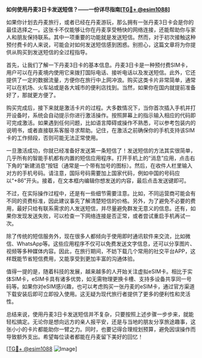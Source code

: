 **如何使用丹麦3日卡发送短信？——一份详尽指南[[TG💪+ @esim1088](https://t.me/s/esim1088)]**

如果你计划去丹麦旅行，或者已经在丹麦游玩，那么拥有一张丹麦3日卡会是你的最佳选择之一。这张卡不仅能够让你在丹麦享受畅快的网络连接，还能帮助你与家人和朋友保持联系。其中一项重要的功能就是发送短信。然而，对于初次接触这种预付费卡的人来说，可能会对如何发送短信感到困惑。别担心，这篇文章将为你提供从购买到发送短信的全过程指导。

首先，让我们了解一下丹麦3日卡的基本信息。丹麦3日卡是一种预付费SIM卡，用户可以在丹麦境内使用它来拨打国际电话、接听电话以及发送短信。此外，它还提供了一定的数据流量，方便你在旅行中上网冲浪。购买这类卡片非常简单，通常可以在机场、火车站或是各大城市的便利店找到。当然，如果你在国内就提前准备好了，那就更方便了。

购买完成后，接下来就是激活卡片的过程。大多数情况下，当你首次插入手机并打开设备时，系统会自动提示你进行激活操作。按照屏幕上的指示输入相应的代码即可完成激活。如果遇到任何问题，比如语言障碍或操作不熟悉，可以参考包装内的说明书，或者直接联系客服寻求帮助。记住，在激活之前确保你的手机支持该SIM卡的工作频段，否则可能无法正常使用。

一旦激活成功，你就已经准备好发送第一条短信了！发送短信的方法其实很简单，几乎所有的智能手机都有内置的短信应用程序。打开手机上的“消息”应用，点击右下角的“新建消息”按钮（通常是一个带有加号的图标）。然后，在收件人栏里输入对方的手机号码。请注意，国际号码需要加上国家代码，例如中国的号码应以“+86”开头。接着，在文本框内编辑你想发送的内容，最后点击发送键即可。

不过，在实际操作过程中，还是有一些细节需要注意。比如，不同运营商可能会有不同的资费标准，因此建议事先了解清楚短信的价格。另外，为了避免不必要的费用，最好只给有联系需求的人发送短信，并尽量避免群发无意义的信息。还有，如果你发现发送失败，可以检查一下网络连接是否正常，或者尝试重启手机再试一次。

除了传统的短信服务外，现在很多人都倾向于使用即时通讯软件来交流，比如微信、WhatsApp等。这些应用程序不仅可以免费发送文字信息，还可以分享图片、视频等多种媒体内容。因此，在旅行期间，不妨下载几个常用的社交平台APP，这样既能节省短信费用，又能享受到更加丰富的沟通体验。

值得一提的是，随着科技的发展，越来越多的人开始关注虚拟eSIM卡。相比于实体SIM卡，eSIM卡具有诸多优势，如无需物理更换卡槽、支持多设备共享同一号码等。如果你对eSIM感兴趣，也可以考虑购买一张丹麦的eSIM卡，通过官方渠道下载安装后即可立即投入使用。这无疑为现代旅行者提供了更多的便利性和灵活性。

总结来说，使用丹麦3日卡发送短信并不复杂，只要按照上述步骤一步步来，就能轻松搞定。无论你是想向远方的亲人报平安，还是与当地的朋友分享旅途趣事，这张小小的卡片都能助你一臂之力。同时，也要记得合理规划预算，避免因误操作而导致额外支出。希望每位读者都能在丹麦留下美好的回忆！

[[TG💪+ @esim1088](https://t.me/s/esim1088) ![Image](https://i.postimg.cc/4NQfJmqS/Snipaste-2025-05-13-00-14-12.png)]